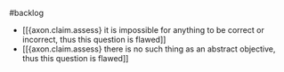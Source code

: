 #backlog 

- [[{axon.claim.assess} it is impossible for anything to be correct or incorrect, thus this question is flawed]]
- [[{axon.claim.assess} there is no such thing as an abstract objective, thus this question is flawed]]